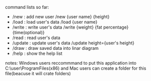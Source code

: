 command lists so far:

- /new : add new user /new {user name} {height}
- /load : load user's data /load {user name}
- /write : write user's data /write {weight} {fat percentage} {time(optional)}
- /read : read user's data
- /update : update user's data /update height={user's height}
- /draw : draw saved data into linar diagram
- /help : show the help list

notes: Windows users reccommmand to put this application into C:\user\ProgramFiles(x86)
and Mac users can create a folder for this file(beacuse it will crate folders)